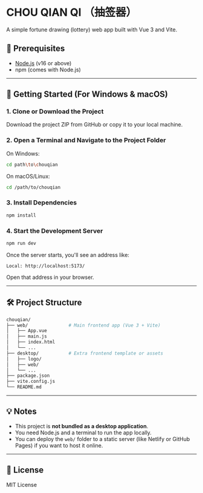 # CHOU QIAN QI （抽签器）

A simple fortune drawing (lottery) web app built with Vue 3 and Vite.

## 🧰 Prerequisites

- [Node.js](https://nodejs.org/en) (v16 or above)
- npm (comes with Node.js)

---

## 🚀 Getting Started (For Windows & macOS)

### 1. Clone or Download the Project

Download the project ZIP from GitHub or copy it to your local machine.

### 2. Open a Terminal and Navigate to the Project Folder

On Windows:
```bash
cd path\to\chouqian
````

On macOS/Linux:

```bash
cd /path/to/chouqian
```

### 3. Install Dependencies

```bash
npm install
```

### 4. Start the Development Server

```bash
npm run dev
```

Once the server starts, you'll see an address like:

```
Local: http://localhost:5173/
```

Open that address in your browser.

---

## 🛠 Project Structure

```bash
chouqian/
├── web/               # Main frontend app (Vue 3 + Vite)
│   ├── App.vue
│   ├── main.js
│   ├── index.html
│   └── ...
├── desktop/           # Extra frontend template or assets
│   ├── logo/
│   ├── web/
│   └── ...
├── package.json
├── vite.config.js
└── README.md
```

---

## 💡 Notes

* This project is **not bundled as a desktop application**.
* You need Node.js and a terminal to run the app locally.
* You can deploy the `web/` folder to a static server (like Netlify or GitHub Pages) if you want to host it online.

---

## 📮 License

MIT License


